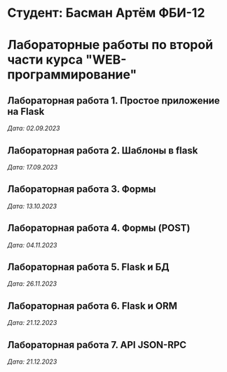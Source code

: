 # Студент: Басман Артём ФБИ-12

# Лабораторные работы по второй части курса "WEB-программирование"

## Лабораторная работа 1. Простое приложение на Flask
*Дата: 02.09.2023*

## Лабораторная работа 2. Шаблоны в flask
*Дата: 17.09.2023*

## Лабораторная работа 3. Формы
*Дата: 13.10.2023*

## Лабораторная работа 4. Формы (POST)
*Дата: 04.11.2023*

## Лабораторная работа 5. Flask и БД
*Дата: 26.11.2023*

## Лабораторная работа 6. Flask и ORM
*Дата: 21.12.2023*

## Лабораторная работа 7. API JSON-RPC
*Дата: 21.12.2023*
